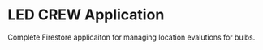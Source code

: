 # LED CREW Application


Complete Firestore applicaiton for managing location evalutions for bulbs. 
